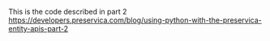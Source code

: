 
This is the code described in part 2 https://developers.preservica.com/blog/using-python-with-the-preservica-entity-apis-part-2
